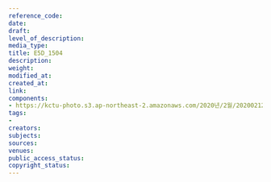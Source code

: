 ```yaml
---
reference_code: 
date: 
draft: 
level_of_description: 
media_type: 
title: E5D_1504
description: 
weight: 
modified_at: 
created_at: 
link: 
components:
- https://kctu-photo.s3.ap-northeast-2.amazonaws.com/2020년/2월/20200212_영남대의료원+고공농성+해단집회/E5D_1504.jpg
tags:
- 
creators: 
subjects: 
sources: 
venues: 
public_access_status: 
copyright_status: 
---
```

